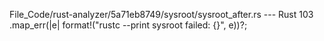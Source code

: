 File_Code/rust-analyzer/5a71eb8749/sysroot/sysroot_after.rs --- Rust
                                                                                                                                                           103         .map_err(|e| format!("rustc --print sysroot failed: {}", e))?;

